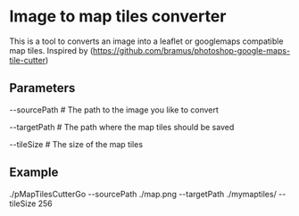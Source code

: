 Image to map tiles converter
============================

This is a tool to converts an image into a leaflet or googlemaps compatible map tiles. Inspired by (https://github.com/bramus/photoshop-google-maps-tile-cutter)

Parameters
----------
--sourcePath # The path to the image you like to convert

--targetPath # The path where the map tiles should be saved

--tileSize # The size of the map tiles

Example
-------

./pMapTilesCutterGo --sourcePath ./map.png --targetPath ./mymaptiles/ --tileSize 256 